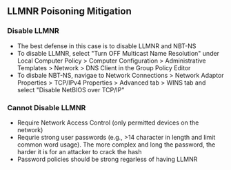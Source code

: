 ## LLMNR Poisoning Mitigation

### Disable LLMNR
- The best defense in this case is to disable LLMNR and NBT-NS
- To disable LLMNR, select "Turn OFF Multicast Name Resolution" under Local Computer Policy > Computer Configuration > Administrative Templates > Network > DNS Client in the Group Policy Editor
- To disbale NBT-NS, navigae to Network Connections > Network Adaptor Properties > TCP/IPv4 Properties > Advanced tab > WINS tab and select "Disable NetBIOS over TCP/IP"

### Cannot Disable LLMNR
- Require Network Access Control (only permitted devices on the network)
- Requrie strong user passwords (e.g., >14 character in length and limit common word usage). The more complex and long the password, the harder it is for an attacker to crack the hash
- Password policies should be strong regarless of having LLMNR
